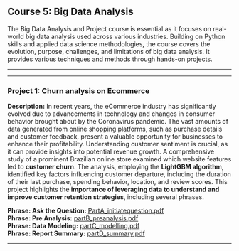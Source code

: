 ## Course 5: Big Data Analysis

The Big Data Analysis and Project course is essential as it focuses on real-world big data analysis used across various industries. Building on Python skills and applied data science methodologies, the course covers the evolution, purpose, challenges, and limitations of big data analysis. It provides various techniques and methods through hands-on projects.

---
---

### Project 1: Churn analysis on Ecommerce

**Description:** In recent years, the eCommerce industry has significantly evolved due to advancements in technology and changes in consumer behavior brought about by the Coronavirus pandemic. The vast amounts of data generated from online shopping platforms, such as purchase details and customer feedback, present a valuable opportunity for businesses to enhance their profitability. Understanding customer sentiment is crucial, as it can provide insights into potential revenue growth. A comprehensive study of a prominent Brazilian online store examined which website features led to **customer churn**. The analysis, employing the **LightGBM algorithm**, identified key factors influencing customer departure, including the duration of their last purchase, spending behavior, location, and review scores. This project highlights the **importance of leveraging data to understand and improve customer retention strategies**, including several phrases.

**Phrase: Ask the Question:** [PartA_initiatequestion.pdf](PartA_initiatequestion.pdf)<br>
**Phrase: Pre Analysis:** [partB_preanalysis.pdf](partB_preanalysis.pdf)<br>
**Phrase: Data Modeling:** [partC_modelling.pdf](partC_modelling.pdf)<br>
**Phrase: Report Summary:** [partD_summary.pdf](partD_summary.pdf)<br>

---